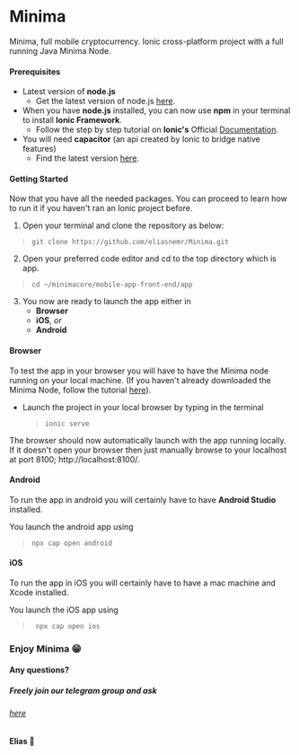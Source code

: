 # Minima
Minima, full mobile cryptocurrency. Ionic cross-platform project with a full running Java Minima Node.


#### Prerequisites
- Latest version of **node.js**
  - Get the latest version of node.js [here](https://nodejs.org/en/).
- When you have **node.js** installed, you can now use **npm** in your terminal to install **Ionic Framework**.
  - Follow the step by step tutorial on **Ionic's** Official [Documentation](https://ionicframework.com/docs/intro/cli).
- You will need **capacitor** (an api created by Ionic to bridge native features)
  - Find the latest version [here](https://capacitorjs.com/docs/getting-started).

#### Getting Started

Now that you have all the needed packages.  You can proceed to learn how to run it if you haven't ran an Ionic project before.

1. Open your terminal and clone the repository as below:
>``
git clone https://github.com/eliasnemr/Minima.git
``
2. Open your preferred code editor and cd to the top directory which is app.
>``
cd ~/minimacore/mobile-app-front-end/app
``
3. You now are ready to launch the app either in
    - **Browser**
    - **iOS**, _or_
    - **Android**

 #### Browser
To test the app in your browser you will have to have the Minima node running on your local machine.  (If you haven't already downloaded the Minima Node, follow the tutorial [here](www.github.com/spartacusrex99/Minima)).

 - Launch the project in your local browser by typing in the terminal
    >``ionic serve``

The browser should now automatically launch with the app running locally.  If it doesn't open your browser then just manually browse to your localhost at port 8100; http://localhost:8100/. 

 #### Android
 To run the app in android you will certainly have to have **Android Studio** installed.

 You launch the android app using
  >``npx cap open android``


 #### iOS
 To run the app in iOS you will certainly have to have a mac machine and Xcode installed.

 You launch the iOS app using
 >`` npx cap open ios``
 


### Enjoy Minima :grin:
#### Any questions?
##### Freely join our telegram group and ask
###### [here](https://t.me/Minima_Global)

#### Elias :love_letter:
 